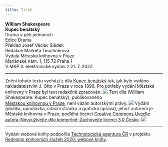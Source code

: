 ```yaml
---
title: Tiráž
---
```


**William Shakespeare    
Kupec benátský**  
Drama v pěti jednáních  
Edice Drama  
Překlad Josef Václav Sládek  
Redakce Markéta Teuchnerová  
Vydala Městská knihovna v Praze  
Mariánské nám. 1, 115 72 Praha 1  
V MKP 3. elektronické vydání z 21. 7. 2022.

***

Znění tohoto textu vychází z díla [Kupec benátský](https://search.mlp.cz/cz/titul/kupec-benatsky/3403808/#/) tak, jak bylo vydáno nakladatelstvím J. Otto v Praze v roce 1899. Pro potřeby vydání Městské knihovny v Praze byl text redakčně zpracován.
![](../Images/image003.jpg)
Text díla (William Shakespeare: Kupec benátský), publikovaného [Městskou knihovnou v Praze](https://www.mlp.cz/cz/), není vázán autorskými právy.
![](../Images/image001.jpg)
Vydání (obálka, upoutávka, citační stránka a grafická úprava), jehož autorem je Městská knihovna v Praze, podléhá licenci [Creative Commons Uveďte autora-Nevyužívejte dílo komerčně-Zachovejte licenci 3.0 Česko](https://creativecommons.org/licenses/by-nc-sa/3.0/cz/).
![](../Images/image004.jpg)

***

Vydání webové knihy podpořila [Technologická agentura ČR](https://www.tacr.cz/) v projektu [Redesign knihovních služeb 2020: webové knihy](https://starfos.tacr.cz/cs/project/TL04000391).